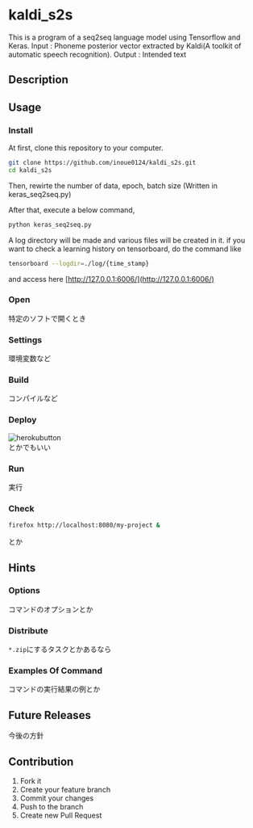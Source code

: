 # kaldi_s2s
This is a program of a seq2seq language model using Tensorflow and Keras.
Input : Phoneme posterior vector extracted by Kaldi(A toolkit of automatic speech recognition).
Output : Intended text

## Description


## Usage
### Install
At first, clone this repository to your computer.

```sh
git clone https://github.com/inoue0124/kaldi_s2s.git
cd kaldi_s2s
```

Then, rewirte the number of data, epoch, batch size (Written in keras_seq2seq.py)

After that, execute a below command,

```sh
python keras_seq2seq.py
```

A log directory will be made and various files will be created in it.
if you want to check a learning history on tensorboard, do the command like

```sh
tensorboard --logdir=./log/{time_stamp}
```
and access here [http://127.0.0.1:6006/](http://127.0.0.1:6006/)


### Open
特定のソフトで開くとき

### Settings
環境変数など

### Build
コンパイルなど

### Deploy
![herokubutton](https://www.herokucdn.com/deploy/button.svg)  
とかでもいい

### Run
実行

### Check
```sh
firefox http://localhost:8080/my-project &
```
とか

## Hints
### Options
コマンドのオプションとか

### Distribute
`*.zip`にするタスクとかあるなら

### Examples Of Command
コマンドの実行結果の例とか

## Future Releases
今後の方針

## Contribution
1. Fork it  
2. Create your feature branch  
3. Commit your changes  
4. Push to the branch  
5. Create new Pull Request 
